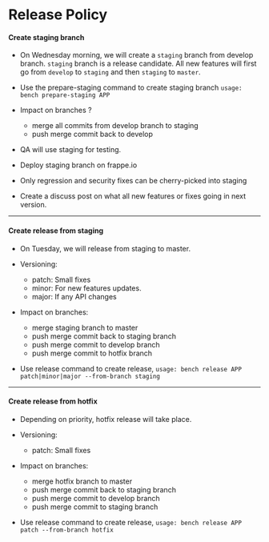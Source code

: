 # Release Policy

#### Create staging branch

- On Wednesday morning, we will create a `staging` branch from develop branch. `staging` branch is a release candidate. All new features will first go from `develop` to `staging` and then `staging` to `master`.

- Use the prepare-staging command to create staging branch
```usage: bench prepare-staging APP```

- Impact on branches ?
  - merge all commits from develop branch to staging
  - push merge commit back to develop

- QA will use staging for testing.

- Deploy staging branch on frappe.io

- Only regression and security fixes can be cherry-picked into staging

- Create a discuss post on what all new features or fixes going in next version.

---

#### Create release from staging
- On Tuesday, we will release from staging to master.

- Versioning:
  - patch: Small fixes
  - minor: For new features updates.
  - major: If any API changes

- Impact on branches:
  - merge staging branch to master
  - push merge commit back to staging branch
  - push merge commit to develop branch
  - push merge commit to hotfix branch

- Use release command to create release,
``` usage: bench release APP patch|minor|major --from-branch staging ```

---

#### Create release from hotfix
- Depending on priority, hotfix release will take place.

- Versioning:
  - patch: Small fixes

- Impact on branches:
  - merge hotfix branch to master
  - push merge commit back to staging branch
  - push merge commit to develop branch
  - push merge commit to staging branch

- Use release command to create release,
``` usage: bench release APP patch --from-branch hotfix ```
